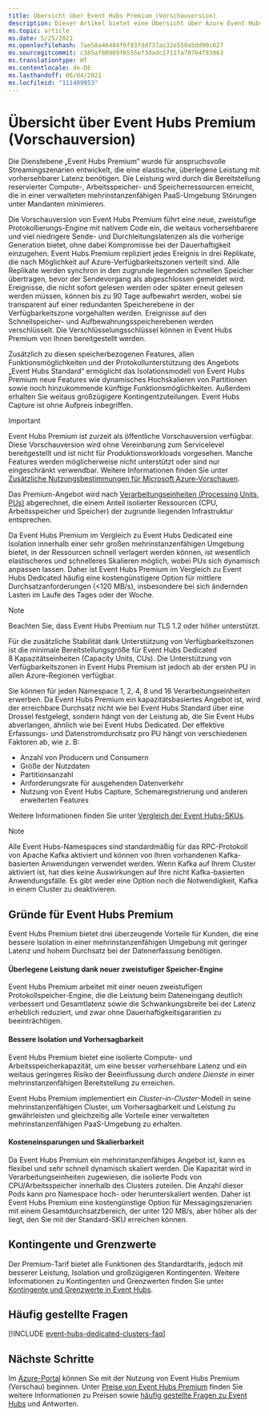 ```yaml
---
title: Übersicht über Event Hubs Premium (Vorschauversion)
description: Dieser Artikel bietet eine Übersicht über Azure Event Hubs Premium, das mehrinstanzenfähige Bereitstellungen von Event Hubs für anspruchsvolle Streaminganforderungen bietet.
ms.topic: article
ms.date: 5/25/2021
ms.openlocfilehash: 7ae58a46484f6f83fdd737ac32e559a5dd90c627
ms.sourcegitcommit: c385af80989f6555ef3dadc17117a78764f83963
ms.translationtype: HT
ms.contentlocale: de-DE
ms.lasthandoff: 06/04/2021
ms.locfileid: "111409953"
---
```

# <a name="overview-of-event-hubs-premium-preview"></a>Übersicht über Event Hubs Premium (Vorschauversion)

Die Dienstebene „Event Hubs Premium“ wurde für anspruchsvolle Streamingszenarien entwickelt, die eine elastische, überlegene Leistung mit vorhersehbarer Latenz benötigen. Die Leistung wird durch die Bereitstellung reservierter Compute-, Arbeitsspeicher- und Speicherressourcen erreicht, die in einer verwalteten mehrinstanzenfähigen PaaS-Umgebung Störungen unter Mandanten minimieren. 

Die Vorschauversion von Event Hubs Premium führt eine neue, zweistufige Protokollierungs-Engine mit nativem Code ein, die weitaus vorhersehbarere und viel niedrigere Sende- und Durchleitungslatenzen als die vorherige Generation bietet, ohne dabei Kompromisse bei der Dauerhaftigkeit einzugehen. Event Hubs Premium repliziert jedes Ereignis in drei Replikate, die nach Möglichkeit auf Azure-Verfügbarkeitszonen verteilt sind. Alle Replikate werden synchron in den zugrunde liegenden schnellen Speicher übertragen, bevor der Sendevorgang als abgeschlossen gemeldet wird. Ereignisse, die nicht sofort gelesen werden oder später erneut gelesen werden müssen, können bis zu 90 Tage aufbewahrt werden, wobei sie transparent auf einer redundanten Speicherebene in der Verfügbarkeitszone vorgehalten werden. Ereignisse auf den Schnellspeicher- und Aufbewahrungsspeicherebenen werden verschlüsselt. Die Verschlüsselungsschlüssel können in Event Hubs Premium von Ihnen bereitgestellt werden. 

Zusätzlich zu diesen speicherbezogenen Features, allen Funktionsmöglichkeiten und der Protokollunterstützung des Angebots „Event Hubs Standard“ ermöglicht das Isolationsmodell von Event Hubs Premium neue Features wie dynamisches Hochskalieren von Partitionen sowie noch hinzukommende künftige Funktionsmöglichkeiten. Außerdem erhalten Sie weitaus großzügigere Kontingentzuteilungen. Event Hubs Capture ist ohne Aufpreis inbegriffen.

> [!IMPORTANT]
> Event Hubs Premium ist zurzeit als öffentliche Vorschauversion verfügbar. Diese Vorschauversion wird ohne Vereinbarung zum Servicelevel bereitgestellt und ist nicht für Produktionsworkloads vorgesehen. Manche Features werden möglicherweise nicht unterstützt oder sind nur eingeschränkt verwendbar. Weitere Informationen finden Sie unter [Zusätzliche Nutzungsbestimmungen für Microsoft Azure-Vorschauen](https://azure.microsoft.com/support/legal/preview-supplemental-terms/).
 
Das Premium-Angebot wird nach [Verarbeitungseinheiten (Processing Units, PUs)](event-hubs-scalability.md#processing-units) abgerechnet, die einem Anteil isolierter Ressourcen (CPU, Arbeitsspeicher und Speicher) der zugrunde liegenden Infrastruktur entsprechen. 

Da Event Hubs Premium im Vergleich zu Event Hubs Dedicated eine Isolation innerhalb einer sehr großen mehrinstanzenfähigen Umgebung bietet, in der Ressourcen schnell verlagert werden können, ist wesentlich elastischeres und schnelleres Skalieren möglich, wobei PUs sich dynamisch anpassen lassen. Daher ist Event Hubs Premium im Vergleich zu Event Hubs Dedicated häufig eine kostengünstigere Option für mittlere Durchsatzanforderungen (<120 MB/s), insbesondere bei sich ändernden Lasten im Laufe des Tages oder der Woche. 
> [!NOTE]
> Beachten Sie, dass Event Hubs Premium nur TLS 1.2 oder höher unterstützt. 

Für die zusätzliche Stabilität dank Unterstützung von Verfügbarkeitszonen ist die minimale Bereitstellungsgröße für Event Hubs Dedicated 8 Kapazitätseinheiten (Capacity Units, CUs). Die Unterstützung von Verfügbarkeitszonen in Event Hubs Premium ist jedoch ab der ersten PU in allen Azure-Regionen verfügbar. 

Sie können für jeden Namespace 1, 2, 4, 8 und 16 Verarbeitungseinheiten erwerben. Da Event Hubs Premium ein kapazitätsbasiertes Angebot ist, wird der erreichbare Durchsatz nicht wie bei Event Hubs Standard über eine Drossel festgelegt, sondern hängt von der Leistung ab, die Sie Event Hubs abverlangen, ähnlich wie bei Event Hubs Dedicated. Der effektive Erfassungs- und Datenstromdurchsatz pro PU hängt von verschiedenen Faktoren ab, wie z. B:

* Anzahl von Producern und Consumern
* Größe der Nutzdaten 
* Partitionsanzahl
* Anforderungsrate für ausgehenden Datenverkehr 
* Nutzung von Event Hubs Capture, Schemaregistrierung und anderen erweiterten Features

Weitere Informationen finden Sie unter [Vergleich der Event Hubs-SKUs](event-hubs-quotas.md).


> [!NOTE]
> Alle Event Hubs-Namespaces sind standardmäßig für das RPC-Protokoll von Apache Kafka aktiviert und können von Ihren vorhandenen Kafka-basierten Anwendungen verwendet werden. Wenn Kafka auf Ihrem Cluster aktiviert ist, hat dies keine Auswirkungen auf Ihre nicht Kafka-basierten Anwendungsfälle. Es gibt weder eine Option noch die Notwendigkeit, Kafka in einem Cluster zu deaktivieren.

## <a name="why-premium"></a>Gründe für Event Hubs Premium

Event Hubs Premium bietet drei überzeugende Vorteile für Kunden, die eine bessere Isolation in einer mehrinstanzenfähigen Umgebung mit geringer Latenz und hohem Durchsatz bei der Datenerfassung benötigen.

#### <a name="superior-performance-with-the-new-two-tier-storage-engine"></a>Überlegene Leistung dank neuer zweistufiger Speicher-Engine

Event Hubs Premium arbeitet mit einer neuen zweistufigen Protokollspeicher-Engine, die die Leistung beim Dateneingang deutlich verbessert und Gesamtlatenz sowie die Schwankungsbreite bei der Latenz erheblich reduziert, und zwar ohne Dauerhaftigkeitsgarantien zu beeinträchtigen. 

#### <a name="better-isolation-and-predictability"></a>Bessere Isolation und Vorhersagbarkeit

Event Hubs Premium bietet eine isolierte Compute- und Arbeitsspeicherkapazität, um eine besser vorhersehbare Latenz und ein weitaus geringeres Risiko der Beeinflussung durch *andere Dienste* in einer mehrinstanzenfähigen Bereitstellung zu erreichen.

Event Hubs Premium implementiert ein *Cluster-in-Cluster*-Modell in seine mehrinstanzenfähigen Cluster, um Vorhersagbarkeit und Leistung zu gewährleisten und gleichzeitig alle Vorteile einer verwalteten mehrinstanzenfähigen PaaS-Umgebung zu erhalten. 


#### <a name="cost-savings-and-scalability"></a>Kosteneinsparungen und Skalierbarkeit
Da Event Hubs Premium ein mehrinstanzenfähiges Angebot ist, kann es flexibel und sehr schnell dynamisch skaliert werden. Die Kapazität wird in Verarbeitungseinheiten zugewiesen, die isolierte Pods von CPU/Arbeitsspeicher innerhalb des Clusters zuteilen. Die Anzahl dieser Pods kann pro Namespace hoch- oder herunterskaliert werden. Daher ist Event Hubs Premium eine kostengünstige Option für Messagingszenarien mit einem Gesamtdurchsatzbereich, der unter 120 MB/s, aber höher als der liegt, den Sie mit der Standard-SKU erreichen können.  

## <a name="quotas-and-limits"></a>Kontingente und Grenzwerte
Der Premium-Tarif bietet alle Funktionen des Standardtarifs, jedoch mit besserer Leistung, Isolation und großzügigeren Kontingenten. Weitere Informationen zu Kontingenten und Grenzwerten finden Sie unter [Kontingente und Grenzwerte in Event Hubs](event-hubs-quotas.md).


## <a name="faqs"></a>Häufig gestellte Fragen

[!INCLUDE [event-hubs-dedicated-clusters-faq](../../includes/event-hubs-premium-faq.md)]

## <a name="next-steps"></a>Nächste Schritte

Im [Azure-Portal](https://portal.azure.com/#create/Microsoft.EventHub) können Sie mit der Nutzung von Event Hubs Premium (Vorschau) beginnen. Unter [Preise von Event Hubs Premium](https://azure.microsoft.com/pricing/details/event-hubs/) finden Sie weitere Informationen zu Preisen sowie [häufig gestellte Fragen zu Event Hubs](event-hubs-faq.yml) und Antworten. 

